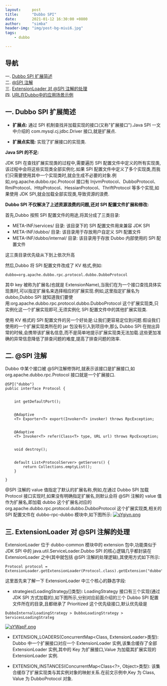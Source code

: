 ```yaml
---
layout:     post
title:      "Dubbo SPI"
date:       2021-01-12 16:30:00 +0800
author:     "simba"
header-img: "img/post-bg-miui6.jpg"
tags:
    - dubbo

---
```



## 导航
一. [Dubbo SPI 扩展简述](#jump1)
<br>
二. [@SPI 注解](#jump2)
<br>
三. [ExtensionLoader 对 @SPI 注解的处理](#jump3)
<br>
四. [URL在Dubbo中的应用场景示例](#jump4)




## <span id="jump1">一. Dubbo SPI 扩展简述</span>

* **扩展点:** 通过 SPI 机制查找并加载实现的接口(又称"扩展接口").Java SPI 一文中介绍的 com.mysql.cj.jdbc.Driver 接口,就是扩展点.

* **扩展点实现:** 实现了扩展接口的实现类.


**Java SPI 的不足:**<br>

JDK SPI 在查找扩展实现类的过程中,需要遍历 SPI 配置文件中定义的所有实现类,该过程中会将这些实现类全部实例化.如果 SPI 配置文件中定义了多个实现类,而我们只需要使用其中一个实现类时,就会生成不必要的对象.例如,org.apache.dubbo.rpc.Protocol 接口有 InjvmProtocol、DubboProtocol、RmiProtocol、HttpProtocol、HessianProtocol、ThriftProtocol 等多个实现,如果使用 JDK SPI,就会加载全部实现类,导致资源的浪费.<br>



**Dubbo SPI 不仅解决了上述资源浪费的问题,还对 SPI 配置文件扩展和修改:**<br>

首先,Dubbo 按照 SPI 配置文件的用途,将其分成了三类目录:
* META-INF/services/ 目录: 该目录下的 SPI 配置文件用来兼容 JDK SPI
* META-INF/dubbo/ 目录: 该目录用于存放用户自定义 SPI 配置文件
* META-INF/dubbo/internal/ 目录: 该目录用于存放 Dubbo 内部使用的 SPI 配置文件

这三类目录优先级从下到上依次升高<br>

然后,Dubbo 将 SPI 配置文件改成了 KV 格式,例如:
```
dubbo=org.apache.dubbo.rpc.protocol.dubbo.DubboProtocol
```

其中 key 被称为扩展名(也就是 ExtensionName),当我们在为一个接口查找具体实现类时,可以指定扩展名来选择相应的扩展实现.例如,这里指定扩展名为 dubbo,Dubbo SPI 就知道我们要使用:org.apache.dubbo.rpc.protocol.dubbo.DubboProtocol 这个扩展实现类,只实例化这一个扩展实现即可,无须实例化 SPI 配置文件中的其他扩展实现类.<br>

使用 KV 格式的 SPI 配置文件的另一个好处是:让我们更容易定位到问题.假设我们使用的一个扩展实现类所在的 jar 包没有引入到项目中,那么 Dubbo SPI 在抛出异常的时候,会携带该扩展名信息,而不是简单地提示扩展实现类无法加载.这些更加准确的异常信息降低了排查问题的难度,提高了排查问题的效率.



## <span id="jump2">二. @SPI 注解</span>

Dubbo 中某个接口被 @SPI注解修饰时,就表示该接口是扩展接口,如 org.apache.dubbo.rpc.Protocol 接口就是一个扩展接口.

```
@SPI("dubbo")
public interface Protocol {


    int getDefaultPort();

 
    @Adaptive
    <T> Exporter<T> export(Invoker<T> invoker) throws RpcException;


    @Adaptive
    <T> Invoker<T> refer(Class<T> type, URL url) throws RpcException;


    void destroy();


    default List<ProtocolServer> getServers() {
        return Collections.emptyList();
    }

}
```

@SPI 注解的 value 值指定了默认的扩展名称,例如,在通过 Dubbo SPI 加载 Protocol 接口实现时,如果没有明确指定扩展名,则默认会将 @SPI 注解的 value 值作为扩展名,即加载 dubbo 这个扩展名对应的 org.apache.dubbo.rpc.protocol.dubbo.DubboProtocol 这个扩展实现类,相关的 SPI 配置文件在 dubbo-rpc-dubbo 模块中,如下图所示:
[![sYgiyn.png](https://s3.ax1x.com/2021/01/12/sYgiyn.png)](https://imgchr.com/i/sYgiyn)



## <span id="jump3">三. ExtensionLoader 对 @SPI 注解的处理</span>

ExtensionLoader 位于 dubbo-common 模块中的 extension 包中,功能类似于 JDK SPI 中的 java.util.ServiceLoader.Dubbo SPI 的核心逻辑几乎都封装在 ExtensionLoader 之中(其中就包括 @SPI 注解的处理逻辑),其使用方式如下所示:
```
Protocol protocol = ExtensionLoader.getExtensionLoader(Protocol.class).getExtension("dubbo");
```

这里首先来了解一下 ExtensionLoader 中三个核心的静态字段:
* strategies(LoadingStrategy[]类型): LoadingStrategy 接口有三个实现(通过 JDK SPI 方式加载的),如下图所示,分别对应前面介绍的三个 Dubbo SPI 配置文件所在的目录,且都继承了 Prioritized 这个优先级接口,默认优先级是
```
DubboInternalLoadingStrategy > DubboLoadingStrategy > ServicesLoadingStrateg
```
[![sYWapF.png](https://s3.ax1x.com/2021/01/12/sYWapF.png)](https://imgchr.com/i/sYWapF)

* EXTENSION_LOADERS(ConcurrentMap<Class, ExtensionLoader>类型): Dubbo 中一个扩展接口对应一个 ExtensionLoader 实例,该集合缓存了全部 ExtensionLoader 实例,其中的 Key 为扩展接口,Value 为加载其扩展实现的 ExtensionLoader 实例.

* EXTENSION_INSTANCES(ConcurrentMap<Class<?>, Object>类型): 该集合缓存了扩展实现类与其实例对象的映射关系.在前文示例中,Key 为 Class, Value 为 DubboProtocol 对象.
